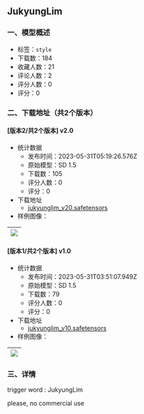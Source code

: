 ## JukyungLim
### 一、模型概述

- 标签：`style`
- 下载数：184
- 收藏人数：21
- 评论人数：2
- 评分人数：0
- 评分：0

### 二、下载地址（共2个版本）

#### [版本2/共2个版本] v2.0

- 统计数据
  - 发布时间：2023-05-31T05:19:26.576Z
  - 原始模型：SD 1.5
  - 下载数：105
  - 评分人数：0
  - 评分：0
- 下载地址
  - [jukyunglim_v20.safetensors](https://civitai.com/api/download/models/85990)
- 样例图像：

| <img src="https://image.civitai.com/xG1nkqKTMzGDvpLrqFT7WA/9dc4bdec-79ba-43f2-b86a-06795857eb35/width=450/976439.jpeg" /> |
| ---- |

#### [版本1/共2个版本] v1.0

- 统计数据
  - 发布时间：2023-05-31T03:51:07.949Z
  - 原始模型：SD 1.5
  - 下载数：79
  - 评分人数：0
  - 评分：0
- 下载地址
  - [jukyunglim_v10.safetensors](https://civitai.com/api/download/models/81599)
- 样例图像：

| <img src="https://image.civitai.com/xG1nkqKTMzGDvpLrqFT7WA/235c46cb-5b34-487f-b4c2-51c8223c62e0/width=450/916798.jpeg" /> |
| ---- |


### 三、详情
<p>trigger word : JukyungLim</p><p></p><p>please, no commercial use</p>